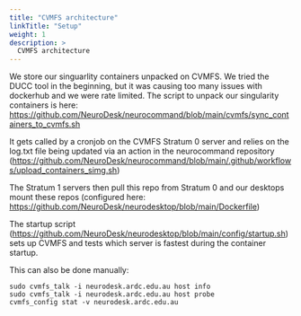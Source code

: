```yaml
---
title: "CVMFS architecture"
linkTitle: "Setup"
weight: 1
description: >
  CVMFS architecture
---
```


We store our singuarlity containers unpacked on CVMFS. We tried the DUCC tool in the beginning, but it was causing too many issues with dockerhub and we were rate limited. The script to unpack our singularity containers is here: https://github.com/NeuroDesk/neurocommand/blob/main/cvmfs/sync_containers_to_cvmfs.sh

It gets called by a cronjob on the CVMFS Stratum 0 server and relies on the log.txt file being updated via an action in the neurocommand repository (https://github.com/NeuroDesk/neurocommand/blob/main/.github/workflows/upload_containers_simg.sh)

The Stratum 1 servers then pull this repo from Stratum 0 and our desktops mount these repos (configured here: https://github.com/NeuroDesk/neurodesktop/blob/main/Dockerfile)

The startup script (https://github.com/NeuroDesk/neurodesktop/blob/main/config/startup.sh) sets up CVMFS and tests which server is fastest during the container startup.

This can also be done manually:
```
sudo cvmfs_talk -i neurodesk.ardc.edu.au host info
sudo cvmfs_talk -i neurodesk.ardc.edu.au host probe
cvmfs_config stat -v neurodesk.ardc.edu.au
```